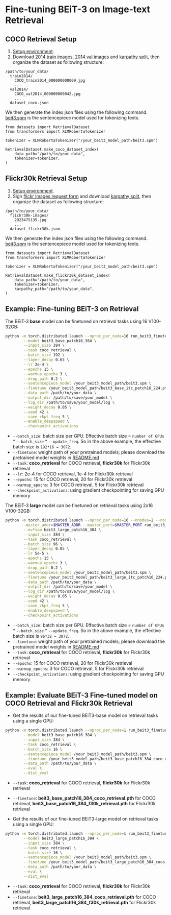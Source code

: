 # Fine-tuning BEiT-3 on Image-text Retrieval

## COCO Retrieval Setup

1. [Setup environment](../README.md#setup).
2. Download [2014 train images](http://images.cocodataset.org/zips/train2014.zip), [2014 val images](http://images.cocodataset.org/zips/val2014.zip) and [karpathy split](https://cs.stanford.edu/people/karpathy/deepimagesent/caption_datasets.zip), then organize the dataset as following structure:

```
/path/to/your_data/
  train2014/            
    COCO_train2014_000000000009.jpg                
    ...
  val2014/              
    COCO_val2014_000000000042.jpg
    ...       
  dataset_coco.json
```

We then generate the index json files using the following command. [beit3.spm](https://github.com/addf400/files/releases/download/beit3/beit3.spm) is the sentencepiece model used for tokenizing texts.
```
from datasets import RetrievalDataset
from transformers import XLMRobertaTokenizer

tokenizer = XLMRobertaTokenizer("/your_beit3_model_path/beit3.spm")

RetrievalDataset.make_coco_dataset_index(
    data_path="/path/to/your_data",
    tokenizer=tokenizer,
)
```


## Flickr30k Retrieval Setup

1. [Setup environment](README.md#setup).
2. Sign [flickr images request form](https://forms.illinois.edu/sec/229675) and download [karpathy split](https://cs.stanford.edu/people/karpathy/deepimagesent/caption_datasets.zip), then organize the dataset as following structure:

```
/path/to/your_data/
  flickr30k-images/            
    2923475135.jpg                
    ...      
  dataset_flickr30k.json
```

We then generate the index json files using the following command. [beit3.spm](https://github.com/addf400/files/releases/download/beit3/beit3.spm) is the sentencepiece model used for tokenizing texts.
```
from datasets import RetrievalDataset
from transformers import XLMRobertaTokenizer

tokenizer = XLMRobertaTokenizer("/your_beit3_model_path/beit3.spm")

RetrievalDataset.make_flickr30k_dataset_index(
    data_path="/path/to/your_data",
    tokenizer=tokenizer,
    karpathy_path="/path/to/your_data",
)
```


## Example: Fine-tuning BEiT-3 on Retrieval

The BEiT-3 **base** model can be finetuned on retrieval tasks using 16 V100-32GB:

```bash       
python -m torch.distributed.launch --nproc_per_node=16 run_beit3_finetuning.py \
        --model beit3_base_patch16_384 \
        --input_size 384 \
        --task coco_retrieval \
        --batch_size 192 \
        --layer_decay 0.65 \
        --lr 2e-4 \
        --epochs 15 \
        --warmup_epochs 3 \
        --drop_path 0.2 \
        --sentencepiece_model /your_beit3_model_path/beit3.spm \
        --finetune /your_beit3_model_path/beit3_base_itc_patch16_224.pth \
        --data_path /path/to/your_data \
        --output_dir /path/to/save/your_model \
        --log_dir /path/to/save/your_model/log \
        --weight_decay 0.05 \
        --seed 42 \
        --save_ckpt_freq 5 \
        --enable_deepspeed \
        --checkpoint_activations
```
- `--batch_size`: batch size per GPU. Effective batch size = `number of GPUs` * `--batch_size` * `--update_freq`. So in the above example, the effective batch size is `192*16 = 3072`.
- `--finetune`: weight path of your pretrained models; please download the pretrained model weights in [README.md](../README.md#pretrained-models)
- `--task`: **coco_retrieval** for COCO retrieval, **flickr30k** for Flickr30k retrieval
- `--lr`: 2e-4 for COCO retrieval, 1e-4 for Flickr30k retrieval
- `--epochs`: 15 for COCO retrieval, 20 for Flickr30k retrieval
- `--warmup_epochs`: 3 for COCO retrieval, 5 for Flickr30k retrieval
- `--checkpoint_activations`: using gradient checkpointing for saving GPU memory


The BEiT-3 **large** model can be finetuned on retrieval tasks using 2x16 V100-32GB:

```bash
python -m torch.distributed.launch --nproc_per_node=16 --nnodes=2 --node_rank=$NODE_RANK \
       --master_addr=$MASTER_ADDR --master_port=$MASTER_PORT run_beit3_finetuning.py \
        --evfsam beit3_large_patch16_384 \
        --input_size 384 \
        --task coco_retrieval \
        --batch_size 96 \
        --layer_decay 0.85 \
        --lr 5e-5 \
        --epochs 15 \
        --warmup_epochs 3 \
        --drop_path 0.2 \
        --sentencepiece_model /your_beit3_model_path/beit3.spm \
        --finetune /your_beit3_model_path/beit3_large_itc_patch16_224.pth \
        --data_path /path/to/your_data \
        --output_dir /path/to/save/your_model \
        --log_dir /path/to/save/your_model/log \
        --weight_decay 0.05 \
        --seed 42 \
        --save_ckpt_freq 5 \
        --enable_deepspeed \
        --checkpoint_activations
```
- `--batch_size`: batch size per GPU. Effective batch size = `number of GPUs` * `--batch_size` * `--update_freq`. So in the above example, the effective batch size is `96*32 = 3072`.
- `--finetune`: weight path of your pretrained models; please download the pretrained model weights in [README.md](../README.md#pretrained-models)
- `--task`: **coco_retrieval** for COCO retrieval, **flickr30k** for Flickr30k retrieval
- `--epochs`: 15 for COCO retrieval, 20 for Flickr30k retrieval
- `--warmup_epochs`: 3 for COCO retrieval, 5 for Flickr30k retrieval
- `--checkpoint_activations`: using gradient checkpointing for saving GPU memory


## Example: Evaluate BEiT-3 Fine-tuned model on COCO Retrieval and Flickr30k Retrieval

- Get the results of our fine-tuned BEiT3-base model on retrieval tasks using a single GPU:
```bash       
python -m torch.distributed.launch --nproc_per_node=1 run_beit3_finetuning.py \
        --model beit3_base_patch16_384 \
        --input_size 384 \
        --task coco_retrieval \
        --batch_size 16 \
        --sentencepiece_model /your_beit3_model_path/beit3.spm \
        --finetune /your_beit3_model_path/beit3_base_patch16_384_coco_retrieval.pth \
        --data_path /path/to/your_data \
        --eval \
        --dist_eval
```
- `--task`: **coco_retrieval** for COCO retrieval, **flickr30k** for Flickr30k retrieval
- `--finetune`: **beit3_base_patch16_384_coco_retrieval.pth** for COCO retrieval, **beit3_base_patch16_384_f30k_retrieval.pth** for Flickr30k retrieval

- Get the results of our fine-tuned BEiT3-large model on retrieval tasks using a single GPU:
```bash       
python -m torch.distributed.launch --nproc_per_node=1 run_beit3_finetuning.py \
        --model beit3_large_patch16_384 \
        --input_size 384 \
        --task coco_retrieval \
        --batch_size 16 \
        --sentencepiece_model /your_beit3_model_path/beit3.spm \
        --finetune /your_beit3_model_path/beit3_large_patch16_384_coco_retrieval.pth \
        --data_path /path/to/your_data \
        --eval \
        --dist_eval
```
- `--task`: **coco_retrieval** for COCO retrieval, **flickr30k** for Flickr30k retrieval
- `--finetune`: **beit3_large_patch16_384_coco_retrieval.pth** for COCO retrieval, **beit3_large_patch16_384_f30k_retrieval.pth** for Flickr30k retrieval
